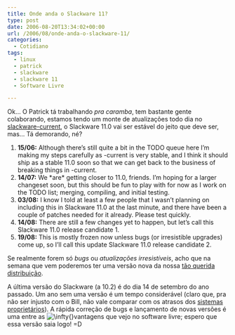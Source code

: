 ```yaml
---
title: Onde anda o Slackware 11?
type: post
date: 2006-08-20T13:34:02+00:00
url: /2006/08/onde-anda-o-slackware-11/
categories:
  - Cotidiano
tags:
  - linux
  - patrick
  - slackware
  - slackware 11
  - Software Livre

---
```

Ok… O Patrick tá trabalhando _pra caramba_, tem bastante gente colaborando, estamos tendo um monte de atualizações todo dia no [slackware-current][1], o Slackware 11.0 vai ser estável do jeito que deve ser, mas… Tá demorando, né?

  1. **15/06:** Although there’s still quite a bit in the TODO queue here I’m making my steps carefully as -current is very stable, and I think it should ship as a stable 11.0 soon so that we can get back to the business of breaking things in -current.
  2. **14/07:** We \*are\* getting closer to 11.0, friends. I’m hoping for a larger changeset soon, but this should be fun to play with for now as I work on the TODO list; merging, compiling, and initial testing.
  3. **03/08:** I know I told at least a few people that I wasn’t planning on including this in Slackware 11.0 at the last minute, and there have been a couple of patches needed for it already. Please test quickly.
  4. **14/08:** There are still a few changes yet to happen, but let’s call this Slackware 11.0 release candidate 1.
  5. **19/08:** This is mostly frozen now unless bugs (or irresistible upgrades) come up, so I’ll call this update Slackware 11.0 release candidate 2.

Se realmente forem só _bugs_ ou _atualizações irresistíveis_, acho que na semana que vem poderemos ter uma versão nova da nossa [tão querida distribuição][2].

A última versão do Slackware (a 10.2) é do dia 14 de setembro do ano passado. Um ano sem uma versão é um tempo considerável (claro que, pra não ser injusto com o Bill, não vale comparar com os atrasos dos [sistemas proprietários][3]). A rápida correção de bugs e lançamento de novas versões é uma entre as  <img src='https://s0.wp.com/latex.php?latex=%5Cinfty%7B%7D&bg=T&fg=000000&s=0' alt='\infty{}' title='\infty{}' class='latex' />vantagens que vejo no software livre; espero que essa versão saia logo! =D

 [1]: ftp://ftp.slackware.com/pub/slackware/slackware-current/ChangeLog.txt
 [2]: http://www.slackware.com
 [3]: http://www.microsoft.com/windowsvista/

